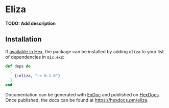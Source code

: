 # Eliza

**TODO: Add description**

## Installation

If [available in Hex](https://hex.pm/docs/publish), the package can be installed
by adding `eliza` to your list of dependencies in `mix.exs`:

```elixir
def deps do
  [
    {:eliza, "~> 0.1.0"}
  ]
end
```

Documentation can be generated with [ExDoc](https://github.com/elixir-lang/ex_doc)
and published on [HexDocs](https://hexdocs.pm). Once published, the docs can
be found at <https://hexdocs.pm/eliza>.

